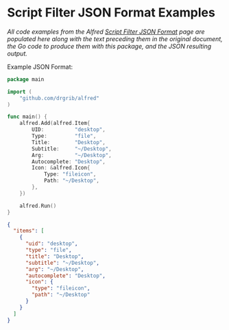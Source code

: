 # Script Filter JSON Format Examples

_All code examples from the Alfred [Script Filter JSON Format](https://www.alfredapp.com/help/workflows/inputs/script-filter/json/) page are populated here along with the text preceding them in the original document, the Go code to produce them with this package, and the JSON resulting output._

Example JSON Format:

``` go
package main

import (
	"github.com/drgrib/alfred"
)

func main() {
	alfred.Add(alfred.Item{
		UID:          "desktop",
		Type:         "file",
		Title:        "Desktop",
		Subtitle:     "~/Desktop",
		Arg:          "~/Desktop",
		Autocomplete: "Desktop",
		Icon: &alfred.Icon{
			Type: "fileicon",
			Path: "~/Desktop",
		},
	})

	alfred.Run()
}
```
``` json
{
  "items": [
    {
      "uid": "desktop",
      "type": "file",
      "title": "Desktop",
      "subtitle": "~/Desktop",
      "arg": "~/Desktop",
      "autocomplete": "Desktop",
      "icon": {
        "type": "fileicon",
        "path": "~/Desktop"
      }
    }
  ]
}
```